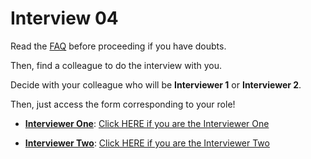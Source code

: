 # Interview 04

Read the [FAQ](../04-int01/faq.md) before proceeding if you have doubts.

Then, find a colleague to do the interview with you.

Decide with your colleague who will be **Interviewer 1** or **Interviewer 2**.

Then, just access the form corresponding to your role!

- [**Interviewer One**](https://forms.gle/c4zbpE3frm9nNStF8): [Click HERE if you are the Interviewer One](https://forms.gle/c4zbpE3frm9nNStF8)

- [**Interviewer Two**](https://forms.gle/NoFGVe5Z5zJz48UN9): [Click HERE if you are the Interviewer Two](https://forms.gle/NoFGVe5Z5zJz48UN9)
